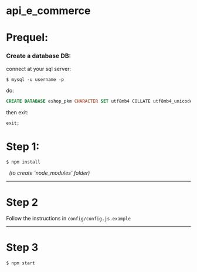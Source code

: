 # api_e_commerce

# Prequel:
### Create a database DB:
connect at your sql server:
````shell
$ mysql -u username -p
````

do:
````sql
CREATE DATABASE eshop_pkm CHARACTER SET utf8mb4 COLLATE utf8mb4_unicode_ci;
````
then exit:
````sql
exit;
````

# Step 1:
```shell
$ npm install
```

&nbsp;
*(to create 'node_modules' folder)*

---

# Step 2
Follow the instructions in `config/config.js.example`


---

# Step 3
```shell
$ npm start
```
